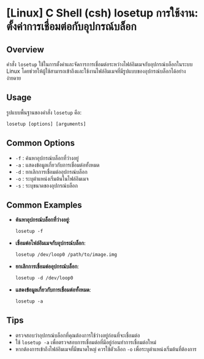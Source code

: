# [Linux] C Shell (csh) losetup การใช้งาน: ตั้งค่าการเชื่อมต่อกับอุปกรณ์บล็อก

## Overview
คำสั่ง `losetup` ใช้ในการตั้งค่าและจัดการการเชื่อมต่อระหว่างไฟล์อิมเมจกับอุปกรณ์บล็อกในระบบ Linux โดยช่วยให้ผู้ใช้สามารถเข้าถึงและใช้งานไฟล์อิมเมจที่มีรูปแบบของอุปกรณ์บล็อกได้อย่างง่ายดาย

## Usage
รูปแบบพื้นฐานของคำสั่ง `losetup` คือ:

```csh
losetup [options] [arguments]
```

## Common Options
- `-f` : ค้นหาอุปกรณ์บล็อกที่ว่างอยู่
- `-a` : แสดงข้อมูลเกี่ยวกับการเชื่อมต่อทั้งหมด
- `-d` : ยกเลิกการเชื่อมต่ออุปกรณ์บล็อก
- `-o` : ระบุตำแหน่งเริ่มต้นในไฟล์อิมเมจ
- `-s` : ระบุขนาดของอุปกรณ์บล็อก

## Common Examples
- **ค้นหาอุปกรณ์บล็อกที่ว่างอยู่**:
    ```csh
    losetup -f
    ```

- **เชื่อมต่อไฟล์อิมเมจกับอุปกรณ์บล็อก**:
    ```csh
    losetup /dev/loop0 /path/to/image.img
    ```

- **ยกเลิกการเชื่อมต่ออุปกรณ์บล็อก**:
    ```csh
    losetup -d /dev/loop0
    ```

- **แสดงข้อมูลเกี่ยวกับการเชื่อมต่อทั้งหมด**:
    ```csh
    losetup -a
    ```

## Tips
- ตรวจสอบว่าอุปกรณ์บล็อกที่คุณต้องการใช้ว่างอยู่ก่อนที่จะเชื่อมต่อ
- ใช้ `losetup -a` เพื่อตรวจสอบการเชื่อมต่อที่มีอยู่ก่อนทำการเชื่อมต่อใหม่
- หากต้องการเข้าถึงไฟล์อิมเมจที่มีขนาดใหญ่ ควรใช้ตัวเลือก `-o` เพื่อระบุตำแหน่งเริ่มต้นที่ต้องการ